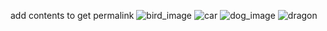 add contents to get permalink
![bird_image](https://github.com/raghavdixit99/assets/assets/34462078/abf47cc4-d979-4aaa-83be-53a2115bf318)
![car](https://github.com/raghavdixit99/assets/assets/34462078/025deaff-632a-4829-a86c-3de6e326402f)
![dog_image](https://github.com/raghavdixit99/assets/assets/34462078/1f6ce4f4-c35a-4228-844e-d14c59d22b36)
![dragon](https://github.com/raghavdixit99/assets/assets/34462078/93be928e-522b-4e37-889d-d4efd54b2112)


  
